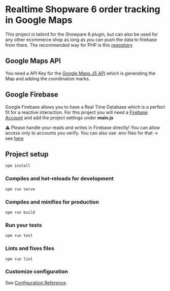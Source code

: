 # Realtime Shopware 6 order tracking in Google Maps

This project is tailord for the Showpare 6 plugin, but can also be used for any other ecommerce shop as long as you can push the data to firebase from there. The recommended way for PHP is this [repository](https://github.com/kreait/firebase-php)

## Google Maps API
You need a API Key for the [Google Maps JS API](https://developers.google.com/maps/documentation/javascript/overview) which is generating the Map and adding the coordination marks.

## Google Firebase
Google Firebase allows you to have a Real Time Database which is a perfect fit for a reactive interaction. For this project you will need a [Firebase Account](https://firebase.google.com/) and add the project settings under **main.js**

:warning: Please handle your reads and writes in Firebase directly! You can allow access only to accounts you verify. You can also use .env files for that -> see [here](https://cli.vuejs.org/guide/mode-and-env.html#using-env-variables-in-client-side-code)

## Project setup
```
npm install
```

### Compiles and hot-reloads for development
```
npm run serve
```

### Compiles and minifies for production
```
npm run build
```

### Run your tests
```
npm run test
```

### Lints and fixes files
```
npm run lint
```

### Customize configuration
See [Configuration Reference](https://cli.vuejs.org/config/).
